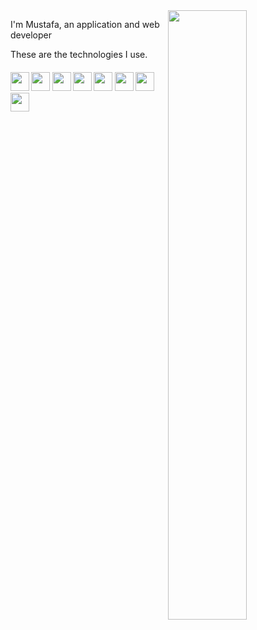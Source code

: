 <img width="50%" align="right" src="https://github-readme-stats.vercel.app/api/top-langs/?username=mustafawp&layout=compact&theme=dark&hide_border=true">

I'm Mustafa, an application and web developer

These are the technologies I use.
<div>
    <h5>
    <a href="https://csharp-lang.org" ><img width="30" height="30" src="https://raw.githubusercontent.com/danielcranney/profileme-dev/main/public/icons/skills/csharp-colored.svg"></a>
    <a href="https://www.python.org""><img width="30" height="30" src="https://raw.githubusercontent.com/danielcranney/profileme-dev/main/public/icons/skills/python-colored.svg"></a>
    <a href="https://dart.dev" ><img width="30" height="30" src="https://raw.githubusercontent.com/danielcranney/profileme-dev/main/public/icons/skills/dart-colored.svg"></a>
    <a href="https://flutter.dev" ><img width="30" height="30" src="https://raw.githubusercontent.com/danielcranney/profileme-dev/main/public/icons/skills/flutter-colored.svg"></a>
    <a href="https://kotlinlang.org" ><img width="30" height="30" src="https://raw.githubusercontent.com/danielcranney/profileme-dev/main/public/icons/skills/kotlin-colored.svg"></a>
        <a href="https://developer.mozilla.org/en-US/docs/Web/JavaScript" ><img width="30" height="30" src="https://raw.githubusercontent.com/danielcranney/profileme-dev/main/public/icons/skills/javascript-colored.svg"></a>
    <a href="https://react.dev" ><img width="30" height="30" src="https://raw.githubusercontent.com/danielcranney/profileme-dev/main/public/icons/skills/react-colored.svg"></a>
    <a href="https://www.java.com" ><img width="30" height="30" src="https://raw.githubusercontent.com/danielcranney/profileme-dev/main/public/icons/skills/java-colored.svg"></a></h5>
